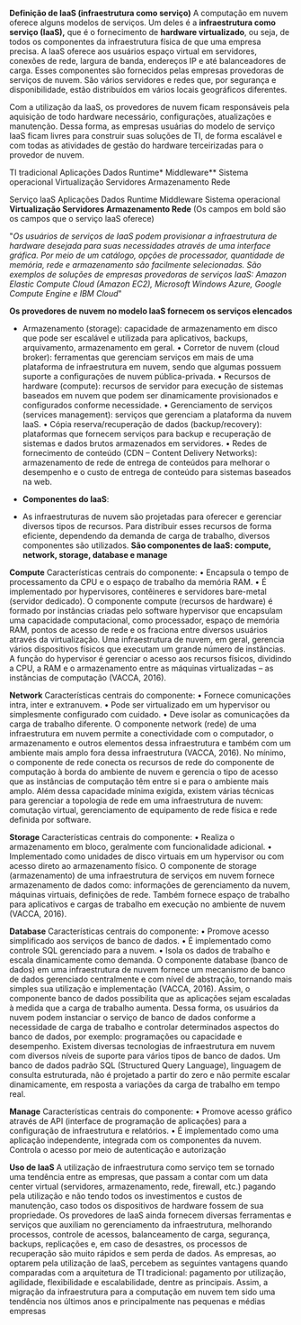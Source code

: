 **Definição de IaaS (infraestrutura como serviço)**
A computação em nuvem oferece alguns modelos de serviços. Um deles é a **infraestrutura como serviço (IaaS),** que é o fornecimento de **hardware virtualizado**, ou seja, de todos os componentes da infraestrutura física de que uma empresa precisa. A IaaS oferece aos usuários espaço virtual em servidores, conexões de rede, largura de banda, endereços IP e até balanceadores de carga. Esses componentes são fornecidos pelas empresas provedoras de serviços de nuvem. São vários servidores e redes que, por segurança e disponibilidade, estão distribuídos em vários locais geográficos diferentes. 

Com a utilização da IaaS, os provedores de nuvem ficam responsáveis pela aquisição de todo hardware necessário, configurações, atualizações e manutenção. Dessa forma, as empresas usuárias do modelo de serviço IaaS ficam livres para construir suas soluções de TI, de forma escalável e com todas as atividades de gestão do hardware terceirizadas para o provedor de nuvem.

TI tradicional
Aplicações
Dados
Runtime*
Middleware**
Sistema operacional
Virtualização
Servidores
Armazenamento
Rede


Serviço laaS
Aplicações
Dados
Runtime
Middleware
Sistema operacional
**Virtualização
Servidores
Armazenamento
Rede** 
(Os campos em bold são os campos que o serviço laaS oferece)

"*Os usuários de serviços de IaaS podem provisionar a infraestrutura de hardware desejada para suas necessidades através de uma interface gráfica. Por meio de um catálogo, opções de processador, quantidade de memória, rede e armazenamento são facilmente selecionadas. São exemplos de soluções de empresas provedoras de serviços IaaS: Amazon Elastic Compute Cloud (Amazon EC2), Microsoft Windows Azure, Google Compute Engine e IBM Cloud*"

**Os provedores de nuvem no modelo IaaS fornecem os serviços elencados**
- Armazenamento (storage): capacidade de armazenamento em
disco que pode ser escalável e utilizada para aplicativos, backups,
arquivamento, armazenamento em geral.
• Corretor de nuvem (cloud broker): ferramentas que gerenciam
serviços em mais de uma plataforma de infraestrutura em nuvem, sendo que algumas possuem suporte a configurações de
nuvem pública-privada.
• Recursos de hardware (compute): recursos de servidor para execução de sistemas baseados em nuvem que podem ser dinamicamente provisionados e configurados conforme necessidade.
• Gerenciamento de serviços (services management): serviços
que gerenciam a plataforma da nuvem IaaS.
• Cópia reserva/recuperação de dados (backup/recovery): plataformas que fornecem serviços para backup e recuperação de sistemas e dados brutos armazenados em servidores.
• Redes de fornecimento de conteúdo (CDN – Content Delivery
Networks): armazenamento de rede de entrega de conteúdos  para melhorar o desempenho e o custo de entrega de conteúdo para sistemas baseados na web.

- **Componentes do laaS**:
- As infraestruturas de nuvem são projetadas para oferecer e gerenciar diversos tipos de recursos. Para distribuir esses recursos de forma eficiente, dependendo da demanda de carga de trabalho, diversos componentes são utilizados. **São componentes de IaaS: compute, network, storage, database e manage**

**Compute** Características centrais do componente: • Encapsula o tempo de processamento da CPU e o espaço de trabalho da memória RAM. • É implementado por hypervisores, contêineres e servidores bare-metal (servidor dedicado). O componente compute (recursos de hardware) é formado por instâncias criadas pelo software hypervisor que encapsulam uma capacidade computacional, como processador, espaço de memória RAM, pontos de acesso de rede e os fraciona entre diversos usuários através da virtualização. Uma infraestrutura de nuvem, em geral, gerencia vários dispositivos físicos que executam um grande número de instâncias. A função do hypervisor é gerenciar o acesso aos recursos físicos, dividindo a CPU, a RAM e o armazenamento entre as máquinas virtualizadas – as instâncias de computação (VACCA, 2016).

**Network** Características centrais do componente: • Fornece comunicações intra, inter e extranuvem. • Pode ser virtualizado em um hypervisor ou simplesmente configurado com cuidado. • Deve isolar as comunicações da carga de trabalho diferente. O componente network (rede) de uma infraestrutura em nuvem permite a conectividade com o computador, o armazenamento e outros elementos dessa infraestrutura e também com um ambiente mais amplo fora dessa infraestrutura (VACCA, 2016). No mínimo, o componente de rede conecta os recursos de rede do componente de computação à borda do ambiente de nuvem e gerencia o tipo de acesso que as instâncias de computação têm entre si e para o ambiente mais amplo. Além dessa capacidade mínima exigida, existem várias técnicas para gerenciar a topologia de rede em uma infraestrutura de nuvem: comutação virtual, gerenciamento de equipamento de rede física e rede definida por software.

**Storage** Características centrais do componente: • Realiza o armazenamento em bloco, geralmente com funcionalidade adicional. • Implementado como unidades de disco virtuais em um hypervisor ou com acesso direto ao armazenamento físico. O componente de storage (armazenamento) de uma infraestrutura de serviços em nuvem fornece armazenamento de dados como: informações de gerenciamento da nuvem, máquinas virtuais, definições de rede. Também fornece espaço de trabalho para aplicativos e cargas de trabalho em execução no ambiente de nuvem (VACCA, 2016).

**Database** Características centrais do componente: • Promove acesso simplificado aos serviços de banco de dados. • É implementado como controle SQL gerenciado para a nuvem. • Isola os dados de trabalho e escala dinamicamente como demanda. O componente database (banco de dados) em uma infraestrutura de nuvem fornece um mecanismo de banco de dados gerenciado centralmente e com nível de abstração, tornando mais simples sua utilização e implementação (VACCA, 2016). Assim, o componente banco de dados possibilita que as aplicações sejam escaladas à medida que a carga de trabalho aumenta. Dessa forma, os usuários da nuvem podem instanciar o serviço de banco de dados conforme a necessidade de carga de trabalho e controlar determinados aspectos do banco de dados, por exemplo: programações ou capacidade e desempenho. Existem diversas tecnologias de infraestrutura em nuvem com diversos níveis de suporte para vários tipos de banco de dados. Um banco de dados padrão SQL (Structured Query Language), linguagem de consulta estruturada, não é projetado a partir do zero e não permite escalar dinamicamente, em resposta a variações da carga de trabalho em tempo real.

**Manage** Características centrais do componente: • Promove acesso gráfico através de API (interface de programação de aplicações) para a configuração de infraestrutura e relatórios. • É implementado como uma aplicação independente, integrada com os componentes da nuvem. Controla o acesso por meio de autenticação e autorização


**Uso de IaaS**
A utilização de infraestrutura como serviço tem se tornado uma tendência entre as empresas, que passam a contar com um data center virtual (servidores, armazenamento, rede, firewall, etc.) pagando pela utilização e não tendo todos os investimentos e custos de manutenção, caso todos os dispositivos de hardware fossem de sua propriedade. Os provedores de IaaS ainda fornecem diversas ferramentas e serviços que auxiliam no gerenciamento da infraestrutura, melhorando processos, controle de acessos, balanceamento de carga, segurança, backups, replicações e, em caso de desastres, os processos de recuperação são muito rápidos e sem perda de dados. As empresas, ao optarem pela utilização de IaaS, percebem as seguintes vantagens quando comparadas com a arquitetura de TI tradicional: pagamento por utilização, agilidade, flexibilidade e escalabilidade, dentre as principais. Assim, a migração da infraestrutura para a computação em nuvem tem sido uma tendência nos últimos anos e principalmente nas pequenas e médias empresas

